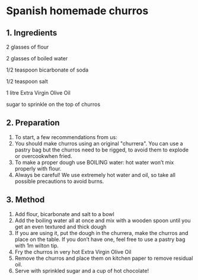   







# Spanish homemade churros

## 1. Ingredients

2 glasses of flour 

2 glasses of boiled water

1/2 teaspoon bicarbonate of soda

1/2 teaspoon salt

1 litre Extra Virgin Olive Oil

sugar to sprinkle on the top of churros


## 2. Preparation

1. To start, a few recommendations from us:
2. You should make churros using an original "churrera". You can use a pastry bag but the churros need to be rigged, to avoid them to explode or overcookwhen fried.
3. To make a proper dough use BOILING water: hot water won’t mix properly with flour.
4. Always be careful! We use extremely hot water and oil, so take all possible precautions to avoid burns.

## 3. Method
1. Add flour, bicarbonate and salt to a bowl
2. Add the boiling water all at once and mix with a wooden spoon until you get an even textured and thick dough
3. If you are using it, put the dough in the churrera, make the churros and place on the table. If you don’t have one, feel free to use a pastry bag with 1m wilton tip.
4. Fry the churros in very hot Extra Virgin Olive Oil
5. Remove the churros and place them on kitchen paper to remove residual oil.
6. Serve with sprinkled sugar and a cup of hot chocolate!
